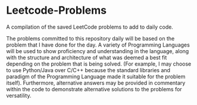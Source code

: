 # Leetcode-Problems
A compilation of the saved LeetCode problems to add to daily code. 

The problems committed to this repository daily will be based on the problem that I have done for the day. A variety of Programming Languages will be used to show proficiency and understanding in the language, along with the structure and architecture of what was deemed a best fit depending on the problem that is being solved. (For example, I may choose to use Python/Java over C/C++ because the standard libraries and paradigm of the Programming Language made it suitable for the problem itself). Furthermore, alternative answers may be provided in commentary within the code to demonstrate alternative solutions to the problems for versatility. 
